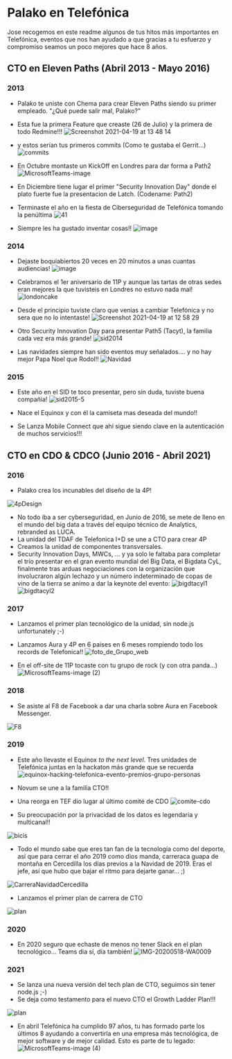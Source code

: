 # Palako en Telefónica

Jose recogemos en este readme algunos de tus hitos más importantes en Telefónica, eventos que nos han ayudado a que gracias a tu esfuerzo y compromiso seamos un poco mejores que hace 8 años. 

## CTO en Eleven Paths (Abril 2013 - Mayo 2016)
### 2013
* Palako te uniste con Chema para crear Eleven Paths siendo su primer empleado. "¿Qué puede salir mal, Palako?" 

* Esta fue la primera Feature que creaste (26 de Julio) y la primera de todo Redmine!!!
![Screenshot 2021-04-19 at 13 48 14](https://user-images.githubusercontent.com/481391/115231637-147cae80-a116-11eb-89f3-282f5267129e.png)

* y estos serían tus primeros commits (Como te gustaba el Gerrit...)
![commits](https://user-images.githubusercontent.com/481391/115375390-0a1deb80-a1ce-11eb-80e3-ac13d22d7161.jpg)


* En Octubre montaste un KickOff en Londres para dar forma a Path2
![MicrosoftTeams-image](https://user-images.githubusercontent.com/481391/115219215-94e7e300-a107-11eb-99b7-c245bbeda104.jpeg)

* En Diciembre tiene lugar el primer "Security Innovation Day" donde el plato fuerte fue la presentacion de Latch. (Codename: Path2)
* Terminaste el año en la fiesta de Ciberseguridad de Telefónica tomando la penúltima
![41](https://user-images.githubusercontent.com/481391/115162868-40604b80-a0a6-11eb-82fe-1fa0d51c1f91.jpg)

* Siempre les ha gustado inventar cosas!!
![image](/images/patents%20hall%20of%20fame%202013%20Telefonica.png)

### 2014
* Dejaste boquiabiertos 20 veces en 20 minutos a unas cuantas audiencias!
![image](https://user-images.githubusercontent.com/481391/115162708-41dd4400-a0a5-11eb-94c8-8926430d36a2.png)

* Celebramos el 1er aniversario de 11P y aunque las tartas de otras sedes eran mejores la que tuvisteis en Londres no estuvo nada mal!
![londoncake](https://user-images.githubusercontent.com/481391/115163148-bdd88b80-a0a7-11eb-92d7-14b7a6229b68.jpg)

* Desde el principio tuviste claro que venias a cambiar Telefónica y no sera que no lo intentaste!
![Screenshot 2021-04-19 at 12 58 29](https://user-images.githubusercontent.com/481391/115226693-d67c8c00-a10f-11eb-892d-9d91927b5973.png)

* Otro Security Innovation Day para presentar Path5 (Tacyt), la familia cada vez era más grande! 
![sid2014](https://user-images.githubusercontent.com/481391/115220400-ca410080-a108-11eb-82c4-f2173dc2a049.jpg)

* Las navidades siempre han sido eventos muy señalados.... y no hay mejor Papa Noel que Rodol!!
![Navidad](/images/20141219_foto_felicitacion_Navidad.jpg)


### 2015
* Este año en el SID te toco presentar, pero sin duda, tuviste buena compañia!
![sid2015-5](https://user-images.githubusercontent.com/481391/115162927-96cd8a00-a0a6-11eb-9003-8ef82fdd9c10.jpg)

* Nace el Equinox y con él la camiseta mas deseada del mundo!!
* Se Lanza Mobile Connect que ahí sigue siendo clave en la autenticación de muchos servicios!!!

## CTO en CDO & CDCO (Junio 2016 - Abril 2021)
### 2016
* Palako crea los incunables del diseño de la 4P!

![4pDesign](images/4p.png)

* No todo iba a ser cyberseguridad, en Junio de 2016, se mete de lleno en el mundo del big data a través del equipo técnico de Analytics, rebranded as LUCA.
* La unidad del TDAF de Telefonica I+D se une a CTO para crear 4P
* Creamos la unidad de componentes transversales.
* Security Innovation Days, MWCs, ... y ya solo le faltaba para completar el trío presentar en el gran evento mundial del Big Data, el Bigdata CyL, finalmente tras arduas negociaciones con la organización que involucraron algún lechazo y un número indeterminado de copas de vino de la tierra se animo a dar la keynote del evento:
![bigdtacyl1](images/20161193_BigDataCyL_Palako.png)
![bigdtacyl2](images/20161193_BigDataCyL_Palako_2.png)




### 2017
* Lanzamos el primer plan tecnológico de la unidad, sin node.js unfortunately ;-)
* Lanzamos Aura y 4P en 6 paises en 6 meses rompiendo todo los records de Telefonica!!
![foto_de_Grupo_web](https://user-images.githubusercontent.com/481391/115289545-fd0fe680-a152-11eb-8fde-47491e243e1f.jpg)

* En el off-site de 11P tocaste con tu grupo de rock (y con otra panda...)
![MicrosoftTeams-image (2)](https://user-images.githubusercontent.com/481391/115289685-24ff4a00-a153-11eb-89a3-e8008d06d73f.png)



### 2018
* Se asiste al F8 de Facebook a dar una charla sobre Aura en Facebook Messenger.  

![F8](/images/f8.png)
 
### 2019
* Este año llevaste el Equinox *to the next level*. Tres unidades de Telefónica juntas en la hackaton más grande que se recuerda
![equinox-hacking-telefonica-evento-premios-grupo-personas](https://user-images.githubusercontent.com/481391/115163325-ca111880-a0a8-11eb-9371-dbcae0e69a3b.jpg)

* Novum se une a la familia CTO!!

* Una reorga en TEF dio lugar al último comité de CDO
![comite-cdo](https://user-images.githubusercontent.com/481391/115163419-486dba80-a0a9-11eb-9292-376affefdfb7.jpg)

* Su preocupación por la privacidad de los datos es legendaria y multicanal!!

![bicis](/images/bicis.png)

* Todo el mundo sabe que eres tan fan de la tecnología como del deporte, así que para cerrar el año 2019 como dios manda, carreraca guapa de montaña en Cercedilla los días previos a la Navidad de 2019. Eras el jefe, así que hubo que bajar el ritmo para dejarte ganar... ;)

![CarreraNavidadCercedilla](/images/CarreraNavidadCercedilla.jpeg)

* Lanzamos el primer plan de carrera de CTO

![plan](/images/Plan-de-carrera.png)

### 2020
* En 2020 seguro que echaste de menos no tener Slack en el plan tecnológico... Teams dia sí, día también!
![IMG-20200518-WA0009](https://user-images.githubusercontent.com/481391/115162835-01ca9100-a0a6-11eb-8504-2841244b39d0.jpeg)

### 2021
* Se lanza una nueva versión del tech plan de CTO, seguimos sin tener node.js ;-)
* Se deja como testamento para el nuevo CTO el Growth Ladder Plan!!!

![plan](/images/Growth-Ladder.png)

* En abril Telefónica ha cumplido 97 años, tu has formado parte los últimos 8 ayudando a convertirla en una empresa más tecnológica, de mejor software y de mejor calidad. Esto es parte de tu legado:
![MicrosoftTeams-image (4)](https://user-images.githubusercontent.com/481391/115377775-39355c80-a1d0-11eb-999d-a7ebf70888bb.png)
